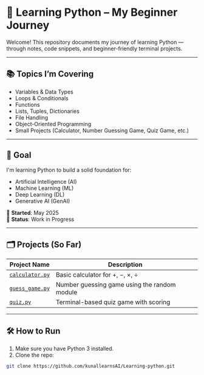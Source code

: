 # 🐍 Learning Python – My Beginner Journey

Welcome! This repository documents my journey of learning Python — through notes, code snippets, and beginner-friendly terminal projects.

---

## 📚 Topics I’m Covering

- Variables & Data Types  
- Loops & Conditionals  
- Functions  
- Lists, Tuples, Dictionaries  
- File Handling  
- Object-Oriented Programming  
- Small Projects (Calculator, Number Guessing Game, Quiz Game, etc.)

---

## 🎯 Goal

I'm learning Python to build a solid foundation for:

- Artificial Intelligence (AI)  
- Machine Learning (ML)  
- Deep Learning (DL)  
- Generative AI (GenAI)

📅 **Started**: May 2025  
📌 **Status**: Work in Progress

---

## 🗂️ Projects (So Far)

| Project Name | Description |
|--------------|-------------|
| [`calculator.py`](./calculator.py) | Basic calculator for +, −, ×, ÷ |
| [`guess_game.py`](./guess_game.py) | Number guessing game using the random module |
| [`quiz.py`](./quiz.py) | Terminal-based quiz game with scoring |

---

## 🛠️ How to Run

1. Make sure you have Python 3 installed.  
2. Clone the repo:
```bash
git clone https://github.com/kunallearnsAI/Learning-python.git

